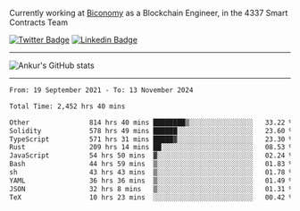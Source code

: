 Currently working at [Biconomy](https://biconomy.io/) as a Blockchain Engineer, in the 4337 Smart Contracts Team

 [![Twitter Badge](https://img.shields.io/badge/-@ankurdubey521-1ca0f1?style=flat-square&labelColor=1ca0f1&logo=twitter&logoColor=white&link=https://twitter.com/ankurdubey521)](https://twitter.com/ankurdubey521) [![Linkedin Badge](https://img.shields.io/badge/-ankurdubey521-blue?style=flat-square&logo=Linkedin&logoColor=white&link=https://www.linkedin.com/in/ankurdubey521/)](https://www.linkedin.com/in/ankurdubey521/)

<hr/>

![Ankur's GitHub stats](https://github-readme-stats.vercel.app/api?username=ankurdubey521&count_private=true&theme=radical)

<hr/>

<!--START_SECTION:waka-->

```txt
From: 19 September 2021 - To: 13 November 2024

Total Time: 2,452 hrs 40 mins

Other               814 hrs 40 mins ████████▒░░░░░░░░░░░░░░░░   33.22 %
Solidity            578 hrs 49 mins ██████░░░░░░░░░░░░░░░░░░░   23.60 %
TypeScript          571 hrs 31 mins █████▓░░░░░░░░░░░░░░░░░░░   23.30 %
Rust                209 hrs 14 mins ██░░░░░░░░░░░░░░░░░░░░░░░   08.53 %
JavaScript          54 hrs 50 mins  ▓░░░░░░░░░░░░░░░░░░░░░░░░   02.24 %
Bash                44 hrs 59 mins  ▒░░░░░░░░░░░░░░░░░░░░░░░░   01.83 %
sh                  43 hrs 43 mins  ▒░░░░░░░░░░░░░░░░░░░░░░░░   01.78 %
YAML                36 hrs 36 mins  ▒░░░░░░░░░░░░░░░░░░░░░░░░   01.49 %
JSON                32 hrs 8 mins   ▒░░░░░░░░░░░░░░░░░░░░░░░░   01.31 %
TeX                 10 hrs 23 mins  ░░░░░░░░░░░░░░░░░░░░░░░░░   00.42 %
```

<!--END_SECTION:waka-->
